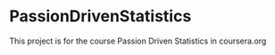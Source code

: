 PassionDrivenStatistics
=======================
This project is for the course Passion Driven Statistics in coursera.org
